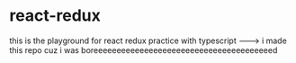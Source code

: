# react-redux
this is the playground for react redux practice with typescript ---> i made this repo cuz i was boreeeeeeeeeeeeeeeeeeeeeeeeeeeeeeeeeeeeeeed
